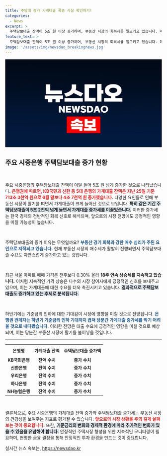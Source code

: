 ```yaml
---
title: 주담대 증가 가계대출 폭증 사실 확인하기!
categories:
  - News
excerpt: >
  주택담보대출 잔액이 5조 원 이상 증가하며, 부동산 시장의 회복세를 일으키고 있습니다. 매수 심리와 함께 서울 아파트 가격이 18주 연속 상승 중! 이를 둘러싼 변화는 과연 무엇일까요?
feature_text: >
  주택담보대출 잔액이 5조 원 이상 증가하며, 부동산 시장의 회복세를 일으키고 있습니다. 매수 심리와 함께 서울 아파트 가격이 18주 연속 상승 중! 이를 둘러싼 변화는 과연 무엇일까요?
image: '/assets/img/newsdao_breakingnews.jpg'
---
```


<p><img src="/assets/img/newsdao_breakingnews.jpg" alt="ontimetimes 속보" /></p>

<h2 data-ke-size="size26">주요 시중은행 주택담보대출 증가 현황</h2>

<p data-ke-size="size16">&nbsp;</p>

<p>주요 시중은행의 주택담보대출 잔액이 이달 들어 5조 원 넘게 증가한 것으로 나타났습니다. <b><span style="color: #ee2323;">은행권에 따르면, KB국민과 신한 등 5대 은행의 가계대출 잔액은 지난 25일 기준 713조 3천억 원으로 6월 말보다 4조 7천억 원 증가했습니다.</span></b> 다양한 요인들로 인해 부동산 시장이 활기를 띠면서 가계대출이 크게 늘어난 것으로 보입니다. <b><span style="background-color: #21538527;">특히 같은 기간 주택담보대출이 5조 2천억 넘게 늘면서 가계대출 증가세를 이끌었습니다.</span></b> 이러한 증가세는 한국 경제의 전반적인 회복 신호로 해석되며, 앞으로의 시장 전망에도 긍정적인 영향을 미칠 가능성이 높습니다.</p>

<p data-ke-size="size16">&nbsp;</p>

<p>주택담보대출의 증가 이유는 무엇일까요? <b><span style="color: #1a5490;">부동산 경기 회복과 강한 매수 심리가 주된 요인으로 지적되고 있습니다.</span></b> 현재 부동산 시장의 매수세가 활발히 진행되면서 주택담보대출 수요도 자연스럽게 증가하고 있는 것입니다. </p>

<p data-ke-size="size16">&nbsp;</p>

<p>최근 서울 아파트 매매 가격은 전주보다 0.30% 올라 <b><span style="ee2323;">18주 연속 상승세를 지속하고 있습니다.</span></b> 이처럼 지속적인 가격 상승은 다수의 시장 참여자에게 긍정적인 신호를 보내주고 있으며, 이는 가계대출에 대한 수요를 더욱 촉진시키고 있습니다. <b><span style="background-color: #21538527;">결과적으로 주택담보대출도 증가하고 있는 추세로 분석됩니다.</span></b></p>

<p data-ke-size="size16">&nbsp;</p>

<p>하반기에는 기준금리 인하에 대한 기대감이 시장에 영향을 미칠 것으로 전망됩니다. <b><span style="color: #1a5490;">은행권 관계자는 하반기 기준금리 인하 기대까지 겹쳐 당분간 가계대출 증가세를 막기 어려울 것으로 내다봤습니다.</span></b> 이러한 전망은 대출 수요에 긍정적인 영향을 미칠 것으로 예상되며, 이는 당분간 부동산 시장에 활기를 불어넣을 것입니다.</p>

<hr>

<table style="width: 100%; border-collapse: collapse;">
  <tr>
    <th style="text-align: center; height: 30px;"><b>은행명</b></th>
    <th style="text-align: center; height: 30px;"><b>가계대출 잔액</b></th>
    <th style="text-align: center; height: 30px;"><b>주택담보대출 증가액</b></th>
  </tr>
  <tr>
    <td style="text-align: center; height: 17px;"><b>KB국민은행</b></td>
    <td style="text-align: center; height: 17px;"><b>잔액 수치</b></td>
    <td style="text-align: center; height: 17px;"><b>증가 수치</b></td>
  </tr>
  <tr>
    <td style="text-align: center; height: 17px;"><b>신한은행</b></td>
    <td style="text-align: center; height: 17px;"><b>잔액 수치</b></td>
    <td style="text-align: center; height: 17px;"><b>증가 수치</b></td>
  </tr>
  <tr>
    <td style="text-align: center; height: 17px;"><b>우리은행</b></td>
    <td style="text-align: center; height: 17px;"><b>잔액 수치</b></td>
    <td style="text-align: center; height: 17px;"><b>증가 수치</b></td>
  </tr>
  <tr>
    <td style="text-align: center; height: 17px;"><b>하나은행</b></td>
    <td style="text-align: center; height: 17px;"><b>잔액 수치</b></td>
    <td style="text-align: center; height: 17px;"><b>증가 수치</b></td>
  </tr>
  <tr>
    <td style="text-align: center; height: 17px;"><b>NH농협은행</b></td>
    <td style="text-align: center; height: 17px;"><b>잔액 수치</b></td>
    <td style="text-align: center; height: 17px;"><b>증가 수치</b></td>
  </tr>
</table>

<p data-ke-size="size16">&nbsp;</p>

<p>결론적으로, 주요 시중은행의 가계대출 잔액 증가와 주택담보대출 증가세는 부동산 시장의 건강성을 보여주는 지표로 평가될 수 있습니다. <b><span style="color: #ee2323;">앞으로의 시장 상황을 주의 깊게 살펴보는 것이 중요합니다.</span></b> 또한, <b><span style="background-color: #21538527;">기준금리의 변화와 경제적 환경에 따라 추가적인 변화가 있을 수 있음을 유념해야 합니다.</span></b> 안정적인 주택시장 형성을 위한 지속적인 모니터링이 필요하며, 현명한 금융 결정을 통해 안정적인 투자 환경을 만드는 것이 중요합니다.</p>
실시간 뉴스 속보는, <a href="https://newsdao.kr" rel="dofollow">https://newsdao.kr</a>


